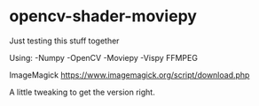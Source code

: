 # opencv-shader-moviepy
Just testing this stuff together

Using:
-Numpy
-OpenCV
-Moviepy
-Vispy
FFMPEG

ImageMagick
https://www.imagemagick.org/script/download.php

A little tweaking to get the version right.
